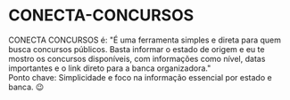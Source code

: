 # CONECTA-CONCURSOS
CONECTA CONCURSOS é:  "É uma ferramenta simples e direta para quem busca concursos públicos. Basta informar o estado de origem
e eu te mostro os concursos disponíveis, com informações como nível, datas importantes e o link direto para a banca organizadora."  
Ponto chave: Simplicidade e foco na informação essencial por estado e banca. 😉
